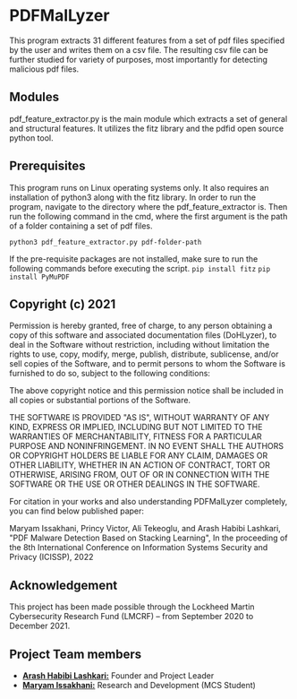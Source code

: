 # PDFMalLyzer
This program extracts 31 different features from a set of pdf files specified by the user and writes them on a csv file. The resulting csv file can be further studied for variety of purposes, most importantly for detecting malicious pdf files.

## Modules

pdf_feature_extractor.py is the main module which extracts a set of general and structural features. It utilizes the fitz library and the pdfid open source python tool.


## Prerequisites
This program runs on Linux operating systems only. It also requires an installation of python3 along with the fitz library.
In order to run the program, navigate to the directory where the pdf_feature_extractor is. Then run the following command in the cmd, where the first argument is the path of a folder containing a set of pdf files.

`python3 pdf_feature_extractor.py pdf-folder-path`

If the pre-requisite packages are not installed, make sure to run the following commands before executing the script.
`pip install fitz`
`pip install PyMuPDF`



## Copyright (c) 2021 

Permission is hereby granted, free of charge, to any person obtaining a copy of this software and associated documentation files (DoHLyzer), to deal in the Software without restriction, including without limitation the rights to use, copy, modify, merge, publish, distribute, sublicense, and/or sell copies of the Software, and to permit persons to whom the Software is furnished to do so, subject to the following conditions:

The above copyright notice and this permission notice shall be included in all copies or substantial portions of the Software.

THE SOFTWARE IS PROVIDED "AS IS", WITHOUT WARRANTY OF ANY KIND, EXPRESS OR IMPLIED, INCLUDING BUT NOT LIMITED TO THE WARRANTIES OF MERCHANTABILITY, FITNESS FOR A PARTICULAR PURPOSE AND NONINFRINGEMENT. IN NO EVENT SHALL THE AUTHORS OR COPYRIGHT HOLDERS BE LIABLE FOR ANY CLAIM, DAMAGES OR OTHER LIABILITY, WHETHER IN AN ACTION OF CONTRACT, TORT OR OTHERWISE, ARISING FROM, OUT OF OR IN CONNECTION WITH THE SOFTWARE OR THE USE OR OTHER DEALINGS IN THE SOFTWARE.
 
For citation in your works and also understanding PDFMalLyzer completely, you can find below published paper:

Maryam Issakhani, Princy Victor, Ali Tekeoglu, and Arash Habibi Lashkari, "PDF Malware Detection Based on Stacking Learning", In the proceeding of the 8th  International Conference on Information Systems Security and Privacy (ICISSP), 2022 

## Acknowledgement

This project has been made possible through the Lockheed Martin Cybersecurity Research Fund (LMCRF) – from September 2020 to December 2021.

## Project Team members

* [**Arash Habibi Lashkari:**](http://ahlashkari.com/index.asp) Founder and Project Leader
* [**Maryam Issakhani:**](https://ca.linkedin.com/in/maryam-issakhani-a29a39160) Research and Development (MCS Student)

